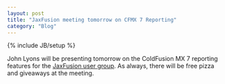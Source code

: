 ```yaml
---
layout: post
title: "JaxFusion meeting tomorrow on CFMX 7 Reporting"
category: "Blog"
---
```

{% include JB/setup %}

John Lyons will be presenting tomorrow on the ColdFusion MX 7 reporting features for the [JaxFusion user group](http://www.jaxfusion.org/). As always, there will be free pizza and giveaways at the meeting.